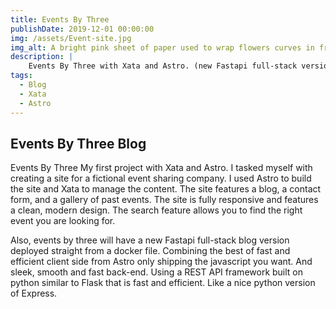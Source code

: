 ```yaml
---
title: Events By Three 
publishDate: 2019-12-01 00:00:00
img: /assets/Event-site.jpg
img_alt: A bright pink sheet of paper used to wrap flowers curves in front of rich blue background
description: |
    Events By Three with Xata and Astro. (new Fastapi full-stack version coming soon). Based on a fun demo project from FreeCodeCamp.
tags:
  - Blog
  - Xata
  - Astro
---
```


## Events By Three Blog

Events By Three My first project with Xata and Astro.
I tasked myself with creating a site for a fictional event sharing company.
I used Astro to build the site and Xata to manage the content.
The site features a blog, a contact form, and a gallery of past events.
The site is fully responsive and features a clean, modern design.
The search feature allows you to find the right event you are looking for.

Also, events by three will have a new Fastapi full-stack blog version deployed straight from a docker file.
Combining the best of fast and efficient client side from Astro only shipping the javascript you want.
And sleek, smooth and fast back-end.
Using a REST API framework built on python similar to Flask that is fast and efficient.
Like a nice python version of Express.
